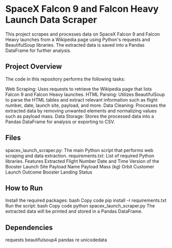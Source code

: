 # SpaceX Falcon 9 and Falcon Heavy Launch Data Scraper
This project scrapes and processes data on SpaceX Falcon 9 and Falcon Heavy launches from a Wikipedia page using Python's requests and BeautifulSoup libraries. The extracted data is saved into a Pandas DataFrame for further analysis.

## Project Overview
The code in this repository performs the following tasks:

Web Scraping: Uses requests to retrieve the Wikipedia page that lists Falcon 9 and Falcon Heavy launches.
HTML Parsing: Utilizes BeautifulSoup to parse the HTML tables and extract relevant information such as flight number, date, launch site, payload, and more.
Data Cleaning: Processes the extracted data by removing unwanted elements and normalizing values such as payload mass.
Data Storage: Stores the processed data into a Pandas DataFrame for analysis or exporting to CSV.
## Files
spacex_launch_scraper.py: The main Python script that performs web scraping and data extraction.
requirements.txt: List of required Python libraries.
Features Extracted
Flight Number
Date and Time
Version of the Booster
Launch Site
Payload Name
Payload Mass (kg)
Orbit
Customer
Launch Outcome
Booster Landing Status
## How to Run
Install the required packages:
bash
Copy code
pip install -r requirements.txt
Run the script:
bash
Copy code
python spacex_launch_scraper.py
The extracted data will be printed and stored in a Pandas DataFrame.
## Dependencies
requests
beautifulsoup4
pandas
re
unicodedata

